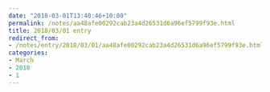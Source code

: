 ```yaml
---
date: "2018-03-01T13:40:46+10:00"
permalink: /notes/aa48afe00292cab23a4d26531d6a96ef5799f93e.html
title: 2018/03/01 entry
redirect_from:
- /notes/entry/2018/03/01/aa48afe00292cab23a4d26531d6a96ef5799f93e.html
categories:
- March
- 2018
- 1
---
```

